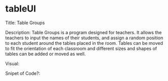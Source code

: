 # tableUI
Title: Table Groups 

Description: Table Groups is a program designed for teachers. It allows the teachers to input the names of their students, and assign a random position to each student around the tables placed in the room. Tables can be moved to fit the orientation of each classroom and different sizes and shapes of tables can be added or moved as well. 

Visual:

Snipet of Code?: 
